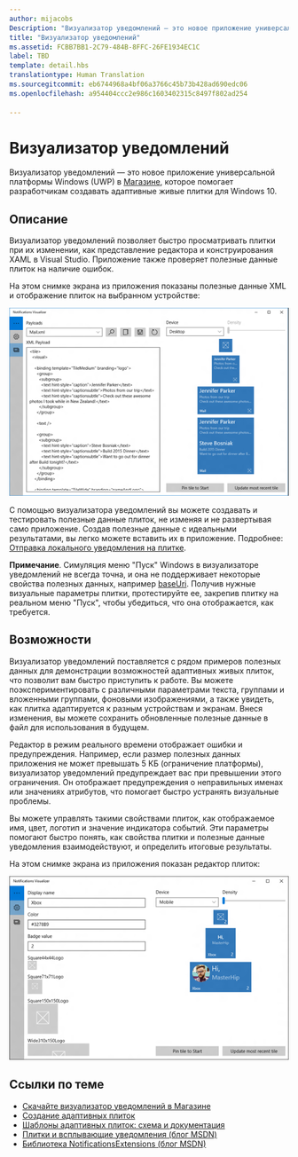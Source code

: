 ```yaml
---
author: mijacobs
Description: "Визуализатор уведомлений — это новое приложение универсальной платформы Windows (UWP) в Магазине, которое помогает разработчикам создавать адаптивные живые плитки для Windows 10."
title: "Визуализатор уведомлений"
ms.assetid: FCBB7BB1-2C79-484B-8FFC-26FE1934EC1C
label: TBD
template: detail.hbs
translationtype: Human Translation
ms.sourcegitcommit: eb6744968a4bf06a3766c45b73b428ad690edc06
ms.openlocfilehash: a954404ccc2e986c1603402315c8497f802ad254

---
```

# Визуализатор уведомлений

<link rel="stylesheet" href="https://az835927.vo.msecnd.net/sites/uwp/Resources/css/custom.css"> 


Визуализатор уведомлений — это новое приложение универсальной платформы Windows (UWP) в [Магазине](https://www.microsoft.com/store/apps/notifications-visualizer/9nblggh5xsl1), которое помогает разработчикам создавать адаптивные живые плитки для Windows 10.

## Описание


Визуализатор уведомлений позволяет быстро просматривать плитки при их изменении, как представление редактора и конструирования XAML в Visual Studio. Приложение также проверяет полезные данные плиток на наличие ошибок.

На этом снимке экрана из приложения показаны полезные данные XML и отображение плиток на выбранном устройстве:

![снимок экрана редактора визуализатора уведомлений с кодом и плитками](images/notif-visualizer-001.png)

 

С помощью визуализатора уведомлений вы можете создавать и тестировать полезные данные плиток, не изменяя и не развертывая само приложение. Создав полезные данные с идеальными результатами, вы легко можете вставить их в приложение. Подробнее: [Отправка локального уведомления на плитке](tiles-and-notifications-sending-a-local-tile-notification.md).

**Примечание**. Симуляция меню "Пуск" Windows в визуализаторе уведомлений не всегда точна, и она не поддерживает некоторые свойства полезных данных, например [baseUri](https://msdn.microsoft.com/library/windows/apps/br208712). Получив нужные визуальные параметры плитки, протестируйте ее, закрепив плитку на реальном меню "Пуск", чтобы убедиться, что она отображается, как требуется.

 

## Возможности


Визуализатор уведомлений поставляется с рядом примеров полезных данных для демонстрации возможностей адаптивных живых плиток, что позволит вам быстро приступить к работе. Вы можете поэкспериментировать с различными параметрами текста, группами и вложенными группами, фоновыми изображениями, а также увидеть, как плитка адаптируется к разным устройствам и экранам. Внеся изменения, вы можете сохранить обновленные полезные данные в файл для использования в будущем.

Редактор в режим реального времени отображает ошибки и предупреждения. Например, если размер полезных данных приложения не может превышать 5 КБ (ограничение платформы), визуализатор уведомлений предупреждает вас при превышении этого ограничения. Он отображает предупреждения о неправильных именах или значениях атрибутов, что помогает быстро устранять визуальные проблемы.

Вы можете управлять такими свойствами плиток, как отображаемое имя, цвет, логотип и значение индикатора событий. Эти параметры помогают быстро понять, как свойства плитки и полезные данные уведомления взаимодействуют, и определить итоговые результаты.

На этом снимке экрана из приложения показан редактор плиток:

![снимок экрана редактора визуализатора уведомлений с плитками](images/notif-visualizer-004.png)

 

## Ссылки по теме


* [Скачайте визуализатор уведомлений в Магазине](https://www.microsoft.com/store/apps/notifications-visualizer/9nblggh5xsl1)
* [Создание адаптивных плиток](tiles-and-notifications-create-adaptive-tiles.md)
* [Шаблоны адаптивных плиток: схема и документация](tiles-and-notifications-adaptive-tiles-schema.md)
* [Плитки и всплывающие уведомления (блог MSDN)](http://blogs.msdn.com/b/tiles_and_toasts/)
* [Библиотека NotificationsExtensions (блог MSDN)](http://blogs.msdn.com/b/tiles_and_toasts/archive/2015/08/20/introducing-notificationsextensions-for-windows-10.aspx)
 

 







<!--HONumber=Aug16_HO3-->


